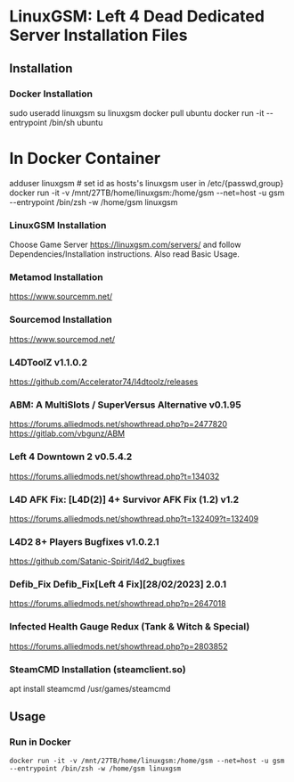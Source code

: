 # LinuxGSM: Left 4 Dead Dedicated Server Installation Files

## Installation

### Docker Installation

sudo useradd linuxgsm
su linuxgsm
docker pull ubuntu
docker run -it --entrypoint /bin/sh ubuntu
# In Docker Container
adduser linuxgsm # set id as hosts's linuxgsm user in /etc/{passwd,group}
docker run -it -v /mnt/27TB/home/linuxgsm:/home/gsm --net=host -u gsm --entrypoint /bin/zsh -w /home/gsm linuxgsm


### LinuxGSM Installation

Choose Game Server https://linuxgsm.com/servers/ and follow Dependencies/Installation instructions.
Also read Basic Usage.

### Metamod Installation

https://www.sourcemm.net/

### Sourcemod Installation

https://www.sourcemod.net/

### L4DToolZ v1.1.0.2

https://github.com/Accelerator74/l4dtoolz/releases

### ABM: A MultiSlots / SuperVersus Alternative v0.1.95

https://forums.alliedmods.net/showthread.php?p=2477820
https://gitlab.com/vbgunz/ABM

### Left 4 Downtown 2 v0.5.4.2

https://forums.alliedmods.net/showthread.php?t=134032

### L4D AFK Fix: [L4D(2)] 4+ Survivor AFK Fix (1.2) v1.2

https://forums.alliedmods.net/showthread.php?t=132409?t=132409

### L4D2 8+ Players Bugfixes v1.0.2.1

https://github.com/Satanic-Spirit/l4d2_bugfixes 

### Defib_Fix Defib_Fix[Left 4 Fix][28/02/2023] 2.0.1

https://forums.alliedmods.net/showthread.php?p=2647018

### Infected Health Gauge Redux (Tank & Witch & Special)

https://forums.alliedmods.net/showthread.php?p=2803852

### SteamCMD Installation (steamclient.so)

apt install steamcmd
/usr/games/steamcmd

## Usage

### Run in Docker

```
docker run -it -v /mnt/27TB/home/linuxgsm:/home/gsm --net=host -u gsm --entrypoint /bin/zsh -w /home/gsm linuxgsm
```
